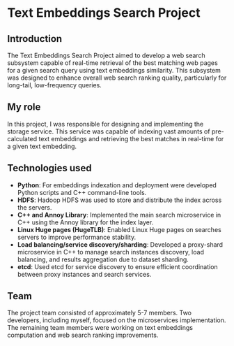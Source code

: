 # Text Embeddings Search Project

## Introduction

The Text Embeddings Search Project aimed to develop a web search subsystem
capable of real-time retrieval of the best matching web pages for a given
search query using text embeddings similarity. This subsystem was designed
to enhance overall web search ranking quality, particularly for long-tail,
low-frequency queries.

## My role

In this project, I was responsible for designing and implementing the storage
service. This service was capable of indexing vast amounts of pre-calculated
text embeddings and retrieving the best matches in real-time for a given text
embedding.

## Technologies used

* **Python**: For embeddings indexation and deployment were developed Python
scripts and C++ command-line tools.
* **HDFS**: Hadoop HDFS was used to store and distribute the index across
the servers.
* **C++ and Annoy Library**: Implemented the main search microservice in C++
using the Annoy library for the index layer.
* **Linux Huge pages (HugeTLB)**: Enabled Linux Huge pages on searches servers
to improve performance stability.
* **Load balancing/service discovery/sharding**: Developed a proxy-shard
microservice in C++ to manage search instances discovery, load balancing,
and results aggregation due to dataset sharding.
* **etcd**: Used etcd for service discovery to ensure efficient coordination
between proxy instances and search services.

## Team

The project team consisted of approximately 5-7 members.
Two developers, including myself, focused on the microservices implementation.
The remaining team members were working on text embeddings computation and
web search ranking improvements.
